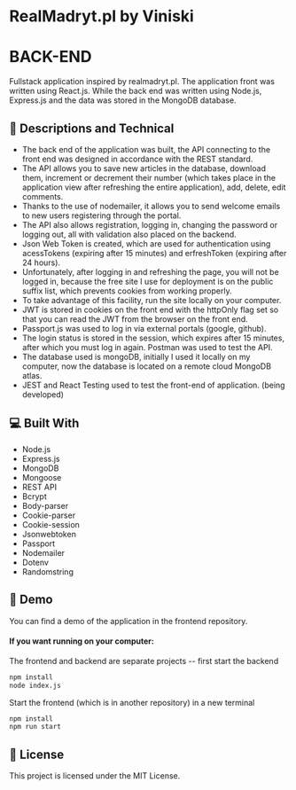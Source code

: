 # RealMadryt.pl by Viniski

# BACK-END

Fullstack application inspired by realmadryt.pl. The application front was written using React.js. While the back end was written using Node.js, Express.js and the data was stored in the MongoDB database.

## :wrench: Descriptions and Technical

- The back end of the application was built, the API connecting to the front end was designed in accordance with the REST standard.
- The API allows you to save new articles in the database, download them, increment or decrement their number (which takes place in the application view after refreshing the entire application), add, delete, edit comments.
- Thanks to the use of nodemailer, it allows you to send welcome emails to new users registering through the portal.
- The API also allows registration, logging in, changing the password or logging out, all with validation also placed on the backend.
- Json Web Token is created, which are used for authentication using acessTokens (expiring after 15 minutes) and erfreshToken (expiring after 24 hours).
- Unfortunately, after logging in and refreshing the page, you will not be logged in, because the free site I use for deployment is on the public suffix list, which prevents cookies from working properly.
- To take advantage of this facility, run the site locally on your computer.
- JWT is stored in cookies on the front end with the httpOnly flag set so that you can read the JWT from the browser on the front end.
- Passport.js was used to log in via external portals (google, github).
- The login status is stored in the session, which expires after 15 minutes, after which you must log in again. Postman was used to test the API.
- The database used is mongoDB, initially I used it locally on my computer, now the database is located on a remote cloud MongoDB atlas.
- JEST and React Testing used to test the front-end of application. (being developed)

## :computer: Built With

- Node.js
- Express.js
- MongoDB
- Mongoose
- REST API
- Bcrypt
- Body-parser
- Cookie-parser
- Cookie-session
- Jsonwebtoken
- Passport
- Nodemailer
- Dotenv
- Randomstring

## :rocket: Demo

You can find a demo of the application in the frontend repository.

#### If you want running on your computer:

The frontend and backend are separate projects -- first start the backend

```zsh
npm install
node index.js
```

Start the frontend (which is in another repository) in a new terminal

```zsh
npm install
npm run start
```

## :page_with_curl: License

This project is licensed under the MIT License.
